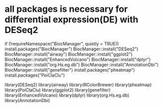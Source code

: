 # all packages is necessary for differential expression(DE) with DESeq2

if (!requireNamespace("BiocManager", quietly = TRUE))  install.packages("BiocManager")
BiocManager::install("DESeq2")
BiocManager::install("airway")
BiocManager::install("ggplot2")
BiocManager::install("EnhancedVolcano")
BiocManager::install("dplyr")
BiocManager::install("org.Hs.eg.db")
BiocManager::install("AnnotationDbi")
BiocManager::install("genefilter")
install.packages("pheatmap")
install.packages("PoiClaClu")

library(DESeq2)
library(airway)
library(RColorBrewer)
library(pheatmap)
library(PoiClaClu)
library(ggplot2)
library(genefilter)
library(EnhancedVolcano)
library(dplyr)
library(org.Hs.eg.db)
library(AnnotationDbi)
